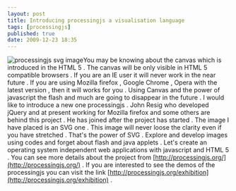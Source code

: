 ```yaml
---
layout: post
title: Introducing processingjs a visualisation language
tags: [processingjs]
published: true
date: 2009-12-23 18:35
---
```

![processingjs svg image](http://processingjs.org/content/download/Processingjs%20Logo%20v8.1.svg)You may be knowing about the canvas which is introduced in the HTML 5 . The canvas will be only visible in HTML 5 compatible browsers . If you are an IE user it will never work in the near future . If you are using Mozilla firefox , Google Chrome , Opera with the latest version , then it will works for you .  Using Canvas and the power of javascript the flash and much are going to disappear in the future . I would like to introduce a new one processingjs . John Resig who developed jQuery and at present working for Mozilla firefox and some others are behind this project . He has joined after the project has started . The image I have placed is an SVG one . This image will never loose the clarity even if you have stretched . That's the power of SVG .  Explore and develop images using codes and forget about flash and java applets . Let's create an operating system independent web applications with javascript and HTML 5 .  You can see more details about the project from [http://processingjs.org/](http://processingjs.org/) . If you are interested to see the demos of the processingjs you can visit the link [http://processingjs.org/exhibition](http://processingjs.org/exhibition) .   
